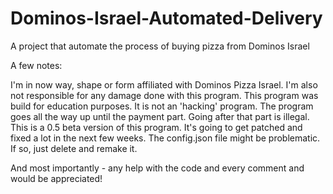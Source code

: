 # Dominos-Israel-Automated-Delivery
A project that automate the process of buying pizza from Dominos Israel

A few notes:

I'm in now way, shape or form affiliated with Dominos Pizza Israel.
I'm also not responsible for any damage done with this program.
This program was build for education purposes. It is not an 'hacking' program.
The program goes all the way up until the payment part. Going after that part is illegal.
This is a 0.5 beta version of this program. It's going to get patched and fixed a lot in the next few weeks.
The config.json file might be problematic. If so, just delete and remake it.

And most importantly - any help with the code and every comment and would be appreciated!
